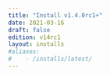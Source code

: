 ```yaml
---
title: "Install v1.4.0rc1+"
date: 2021-03-16
draft: false
edition: v14rc1
layout: installs
#aliases:
#    - /installs/latest/
---
```


